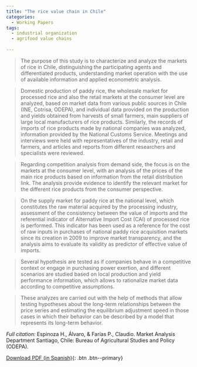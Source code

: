 ```yaml
---
title: "The rice value chain in Chile"
categories:
  - Working Papers
tags:
  - industrial organization
  - agrifood value chains
  
---
```

> The purpose of this study is to characterize and analyze the markets of rice in Chile, distinguishing the participating agents and differentiated products, understanding market operation with the use of available information and applied econometric analysis.

> Domestic production of paddy rice, the wholesale market for processed rice and also the retail markets at the consumer level are analyzed, based on market data from various public sources in Chile (INE, Cotrisa, ODEPA), and individual data provided on the production and yields obtained from harvests of small farmers, main suppliers of large local manufacturers of rice products. Similarly, the records of imports of rice products made by national companies was analyzed, information provided by the National Customs Service. Meetings and interviews were held with representatives of the industry, retail and farmers, and articles and reports from different researchers and specialists were reviewed.

> Regarding competition analysis from demand side, the focus is on the markets at the consumer level, with an analysis of the prices of the main rice products based on information from the retail distribution link. The analysis provide evidence to identify the relevant market for the different rice products from the consumer perspective.

> On the supply market for paddy rice at the national level, which constitutes the raw material acquired by the processing industry, assessment of the consistency between the value of imports and the referential indicator of Alternative Import Cost (CAI) of processed rice is performed. This indicator has been used as a reference for the cost of raw inputs in purchases of national paddy rice acquisition markets since its creation in 2009 to improve market transparency, and the analysis aims to evaluate its validity as predictor of effective value of imports.

> Several hypothesis are tested as if companies behave in a competitive context or engage in purchasing power exertion, and different scenarios are studied based on local production and yield performance information, which allows to rationalize market data according to competitive assumptions.

> These analyzes are carried out with the help of methods that allow testing hypotheses about the long-term relationships between the price series and estimating the equilibrium adjustment speed in those cases in which their behavior can be described by a model that represents its long-term behavior. 

*Full citation:* Espinoza H., Álvaro, & Farías P., Claudio. Market Analysis Department Santiago, Chile: Bureau of Agricultural Studies and Policy (ODEPA).

[Download PDF (in Spanish)](https://www.odepa.gob.cl/wp-content/uploads/2018/02/ARROZ2018Final.pdf){: .btn .btn--primary}



